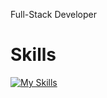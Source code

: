 Full-Stack Developer

# Skills

[![My Skills](https://skillicons.dev/icons?i=dotnet,cs,vue,js,visualstudio,angular,html,bootstrap,sqlserver,css,vscode,git,github,stackoverflow)](https://github.com/7ahmadr)
